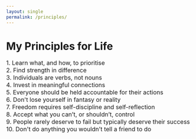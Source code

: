 ```yaml
---
layout: single
permalink: /principles/
---
```

<h1>My Principles for Life</h1>
<p style="font-size: 16px;">
1. Learn what, and how, to prioritise <br>
2. Find strength in difference <br>
3. Individuals are verbs, not nouns <br>
4. Invest in meaningful connections <br>
5. Everyone should be held accountable for their actions <br>
6. Don't lose yourself in fantasy or reality <br>
7. Freedom requires self-discipline and self-reflection <br> 
8. Accept what you can’t, or shouldn’t, control <br>
9. People rarely deserve to fail but typically deserve their success <br>
10. Don't do anything you wouldn’t tell a friend to do 


